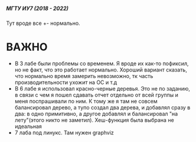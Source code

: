 ##### МГТУ ИУ7 (2018 - 2022)

Тут вроде все +- нормально. 
# ВАЖНО

- В 3 лабе были проблемы со временем. Я вроде их как-то пофиксил, но не факт, что это работает нормально. Хороший вариант сказать, что нормально время замерить невозможно, тк часть производительности ухожит на ОС и т.д
- В 6 лабе я использовал красно-черные деревья. Это не по заданию, в связи с чем я пошел сдавать отчет отдельно от всей группы и меня поспрашивали по ним. К тому же я там не совсем балансировал дерево, а тупо создал два дерева, и добавлял сразу в два: в одно примитивно, а другое добавлял и балансировал "на лету"(этого никто не заметил). Хеш-функция была выбрана не идеальная 
- 7 лаба под линукс. Там нужен graphviz
